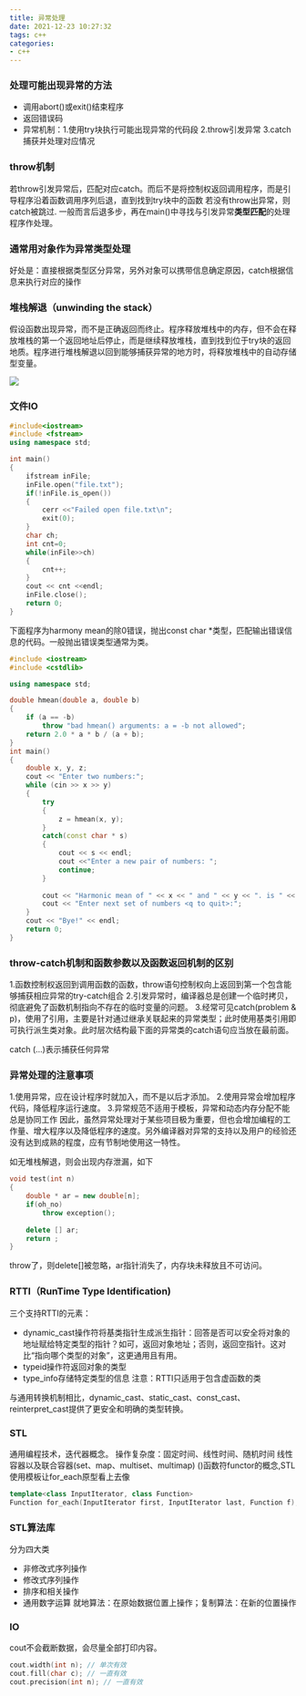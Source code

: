 ```yaml
---
title: 异常处理
date: 2021-12-23 10:27:32
tags: c++
categories:
- c++
---
```


### 处理可能出现异常的方法
- 调用abort()或exit()结束程序
- 返回错误码
- 异常机制：1.使用try块执行可能出现异常的代码段 2.throw引发异常 3.catch捕获并处理对应情况

### throw机制
若throw引发异常后，匹配对应catch。而后不是将控制权返回调用程序，而是引导程序沿着函数调用序列后退，直到找到try块中的函数
若没有throw出异常，则catch被跳过.
一般而言后退多步，再在main()中寻找与引发异常**类型匹配**的处理程序作处理。

### 通常用对象作为异常类型处理
好处是：直接根据类型区分异常，另外对象可以携带信息确定原因，catch根据信息来执行对应的操作

### 堆栈解退（unwinding the stack）
假设函数出现异常，而不是正确返回而终止。程序释放堆栈中的内存，但不会在释放堆栈的第一个返回地址后停止，而是继续释放堆栈，直到找到位于try块的返回地质。程序进行堆栈解退以回到能够捕获异常的地方时，将释放堆栈中的自动存储型变量。

![](/images/12_23_1.png)

### 文件IO
``` cpp
#include<iostream>
#include <fstream>
using namespace std;

int main()
{
    ifstream inFile;
    inFile.open("file.txt");
    if(!inFile.is_open())
    {
        cerr <<"Failed open file.txt\n";
        exit(0);
    }
    char ch;
    int cnt=0;
    while(inFile>>ch)
    {
        cnt++;
    }
    cout << cnt <<endl;
    inFile.close();
    return 0;
}

```

下面程序为harmony mean的除0错误，抛出const char *类型，匹配输出错误信息的代码。一般抛出错误类型通常为类。
``` cpp
#include <iostream>
#include <cstdlib>

using namespace std;

double hmean(double a, double b)
{
    if (a == -b)
        throw "bad hmean() arguments: a = -b not allowed";
    return 2.0 * a * b / (a + b);
}
int main()
{
    double x, y, z;
    cout << "Enter two numbers:";
    while (cin >> x >> y)
    {
        try
        {
            z = hmean(x, y);
        }
        catch(const char * s)
        {
            cout << s << endl;
            cout <<"Enter a new pair of numbers: ";
            continue;
        }
        
        cout << "Harmonic mean of " << x << " and " << y << ". is " << z << endl;
        cout << "Enter next set of numbers <q to quit>:";
    }
    cout << "Bye!" << endl;
    return 0;
}

```

### throw-catch机制和函数参数以及函数返回机制的区别
1.函数控制权返回到调用函数的函数，throw语句控制权向上返回到第一个包含能够捕获相应异常的try-catch组合
2.引发异常时，编译器总是创建一个临时拷贝，彻底避免了函数机制指向不存在的临时变量的问题。
3.经常可见catch(problem & p)，使用了引用，主要是针对通过继承关联起来的异常类型；此时使用基类引用即可执行派生类对象。此时层次结构最下面的异常类的catch语句应当放在最前面。

catch (...)表示捕获任何异常

### 异常处理的注意事项
1.使用异常，应在设计程序时就加入，而不是以后才添加。
2.使用异常会增加程序代码，降低程序运行速度。
3.异常规范不适用于模板，异常和动态内存分配不能总是协同工作
因此，虽然异常处理对于某些项目极为重要，但也会增加编程的工作量、增大程序以及降低程序的速度。另外编译器对异常的支持以及用户的经验还没有达到成熟的程度，应有节制地使用这一特性。

如无堆栈解退，则会出现内存泄漏，如下
``` cpp
void test(int n)
{
    double * ar = new double[n];
    if(oh_no)
        throw exception();
    
    delete [] ar;
    return ;
}
```
throw了，则delete[]被忽略，ar指针消失了，内存块未释放且不可访问。

### RTTI（RunTime Type Identification)
三个支持RTTI的元素：
- dynamic_cast操作符将基类指针生成派生指针：回答是否可以安全将对象的地址赋给特定类型的指针？如可，返回对象地址；否则，返回空指针。这对比“指向哪个类型的对象”，这更通用且有用。
- typeid操作符返回对象的类型
- type_info存储特定类型的信息
注意：RTTI只适用于包含虚函数的类

与通用转换机制相比，dynamic_cast、static_cast、const_cast、reinterpret_cast提供了更安全和明确的类型转换。

### STL
通用编程技术，迭代器概念。
操作复杂度：固定时间、线性时间、随机时间
线性容器以及联合容器(set、map、multiset、multimap)
()函数符functor的概念,STL使用模板让for_each原型看上去像
``` cpp
template<class InputIterator, class Function>
Function for_each(InputIterator first, InputIterator last, Function f);
```

### STL算法库
分为四大类
- 非修改式序列操作
- 修改式序列操作
- 排序和相关操作
- 通用数字运算
就地算法：在原始数据位置上操作；复制算法：在新的位置操作

### IO
cout不会截断数据，会尽量全部打印内容。
``` cpp
cout.width(int n); // 单次有效
cout.fill(char c); // 一直有效
cout.precision(int n); // 一直有效

```
